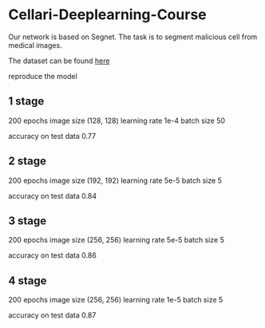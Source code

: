 # Cellari-Deeplearning-Course

Our network is based on Segnet. The task is to segment malicious cell from medical images.

The dataset can be found [here](https://warwick.ac.uk/fac/sci/dcs/research/tia/glascontest/download/https://warwick.ac.uk/fac/sci/dcs/research/tia/glascontest/download/)

reproduce the model

## 1 stage

200 epochs image size (128, 128) learning rate 1e-4 batch size 50

accuracy on test data 0.77

## 2 stage

200 epochs image size (192, 192) learning rate 5e-5 batch size 5

accuracy on test data 0.84

## 3 stage

200 epochs image size (256, 256) learning rate 5e-5 batch size 5

accuracy on test data 0.86

## 4 stage

200 epochs image size (256, 256) learning rate 1e-5 batch size 5

accuracy on test data 0.87

